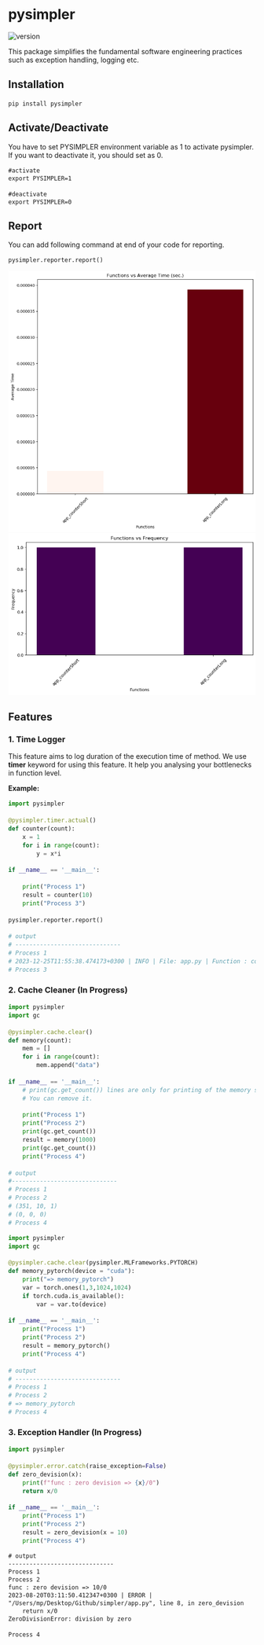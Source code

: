 # pysimpler

![version](https://img.shields.io/badge/version-0.0.3-blue)

This package simplifies the fundamental software engineering practices such as exception handling, logging etc. 


## Installation

```
pip install pysimpler
```

## Activate/Deactivate

You have to set PYSIMPLER environment variable as 1 to activate pysimpler. If you want to deactivate it, you should set as 0.

```
#activate
export PYSIMPLER=1

#deactivate
export PYSIMPLER=0
```
##  Report

You can add following command at end of your code for reporting.

```python
pysimpler.reporter.report()
```


<img src="assets/function_average_time-min.png" width="600"  />  <img src="assets/function_frequency-min.png" width="600"  />


## Features

### 1. Time Logger


This feature aims to log duration of the execution time of method. We use **timer** keyword for using this feature. It help you analysing your bottlenecks in function level.


**Example:**

```python
import pysimpler

@pysimpler.timer.actual()
def counter(count):
    x = 1
    for i in range(count):
        y = x*i

if __name__ == '__main__':

    print("Process 1")
    result = counter(10)
    print("Process 3")

pysimpler.reporter.report()

# output
# ------------------------------
# Process 1
# 2023-12-25T11:55:38.474173+0300 | INFO | File: app.py | Function : counter | Duration : 0.0005151670000032027 sec
# Process 3
```



### 2. Cache Cleaner (In Progress)


```python
import pysimpler
import gc

@pysimpler.cache.clear()
def memory(count):
    mem = []
    for i in range(count):
        mem.append("data")

if __name__ == '__main__':
    # print(gc.get_count()) lines are only for printing of the memory state. 
    # You can remove it.

    print("Process 1")
    print("Process 2")
    print(gc.get_count()) 
    result = memory(1000)
    print(gc.get_count())
    print("Process 4")

# output
#------------------------------
# Process 1
# Process 2
# (351, 10, 1)
# (0, 0, 0)
# Process 4
```




```python
import pysimpler
import gc

@pysimpler.cache.clear(pysimpler.MLFrameworks.PYTORCH)
def memory_pytorch(device = "cuda"):
    print("=> memory_pytorch")
    var = torch.ones(1,3,1024,1024)
    if torch.cuda.is_available():
        var = var.to(device)

if __name__ == '__main__':
    print("Process 1")
    print("Process 2")
    result = memory_pytorch()
    print("Process 4")

# output
# ------------------------------
# Process 1
# Process 2
# => memory_pytorch
# Process 4
```


### 3. Exception Handler (In Progress)


```python
import pysimpler

@pysimpler.error.catch(raise_exception=False)
def zero_devision(x):
    print(f"func : zero devision => {x}/0")
    return x/0

if __name__ == '__main__':
    print("Process 1")
    print("Process 2")
    result = zero_devision(x = 10)
    print("Process 4")
```
```
# output
------------------------------
Process 1
Process 2
func : zero devision => 10/0
2023-08-20T03:11:50.412347+0300 | ERROR |  "/Users/mp/Desktop/Github/simpler/app.py", line 8, in zero_devision
    return x/0
ZeroDivisionError: division by zero

Process 4
```
